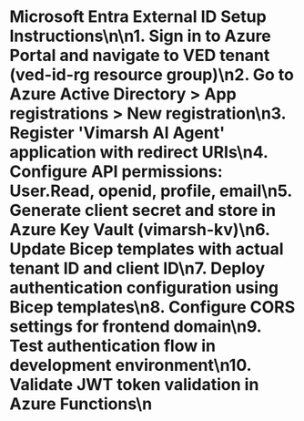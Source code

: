 # Microsoft Entra External ID Setup Instructions\n\n1. Sign in to Azure Portal and navigate to VED tenant (ved-id-rg resource group)\n2. Go to Azure Active Directory > App registrations > New registration\n3. Register 'Vimarsh AI Agent' application with redirect URIs\n4. Configure API permissions: User.Read, openid, profile, email\n5. Generate client secret and store in Azure Key Vault (vimarsh-kv)\n6. Update Bicep templates with actual tenant ID and client ID\n7. Deploy authentication configuration using Bicep templates\n8. Configure CORS settings for frontend domain\n9. Test authentication flow in development environment\n10. Validate JWT token validation in Azure Functions\n